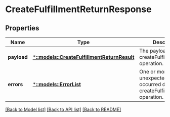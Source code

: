 # CreateFulfillmentReturnResponse

## Properties
Name | Type | Description | Notes
------------ | ------------- | ------------- | -------------
**payload** | [***::models::CreateFulfillmentReturnResult**](CreateFulfillmentReturnResult.md) | The payload for the createFulfillmentReturn operation. | [optional] [default to null]
**errors** | [***::models::ErrorList**](ErrorList.md) | One or more unexpected errors occurred during the createFulfillmentReturn operation. | [optional] [default to null]

[[Back to Model list]](../README.md#documentation-for-models) [[Back to API list]](../README.md#documentation-for-api-endpoints) [[Back to README]](../README.md)


